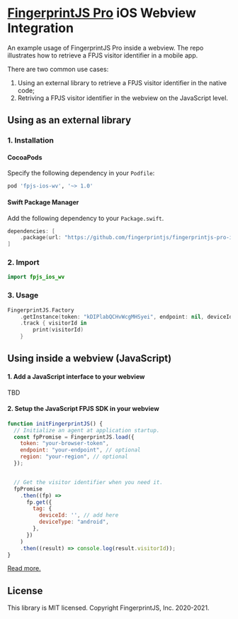 # [FingerprintJS Pro](https://fingerprintjs.com/) iOS Webview Integration

An example usage of FingerprintJS Pro inside a webview. The repo illustrates how to retrieve a FPJS visitor identifier in a mobile app.

There are two common use cases:

1. Using an external library to retrieve a FPJS visitor identifier in the native code;
2. Retriving a FPJS visitor identifier in the webview on the JavaScript level.

## Using as an external library

### 1. Installation

#### CocoaPods

Specify the following dependency in your `Podfile`:

```ruby
pod 'fpjs-ios-wv', '~> 1.0'
```

#### Swift Package Manager

Add the following dependency to your `Package.swift`.

```swift
dependencies: [
    .package(url: "https://github.com/fingerprintjs/fingerprintjs-pro-ios-webview", .upToNextMajor(from: "1.0.0"))
]
```

### 2. Import

```swift
import fpjs_ios_wv
```

### 3. Usage

```swift
FingerprintJS.Factory
    .getInstance(token: "kDIPlabQCHvWcgMHSyei", endpoint: nil, deviceId: nil)
    .track { visitorId in
        print(visitorId)
    }
```

## Using inside a webview (JavaScript)

#### 1. Add a JavaScript interface to your webview

TBD

#### 2. Setup the JavaScript FPJS SDK in your webview

```js
function initFingerprintJS() {
  // Initialize an agent at application startup.
  const fpPromise = FingerprintJS.load({
    token: "your-browser-token",
    endpoint: "your-endpoint", // optional
    region: "your-region", // optional
  });


  // Get the visitor identifier when you need it.
  fpPromise
    .then((fp) =>
      fp.get({
        tag: {
          deviceId: '', // add here
          deviceType: "android",
        },
      })
    )
    .then((result) => console.log(result.visitorId));
}
```

[Read more.](https://dev.fingerprintjs.com/docs)

## License

This library is MIT licensed.
Copyright FingerprintJS, Inc. 2020-2021.
